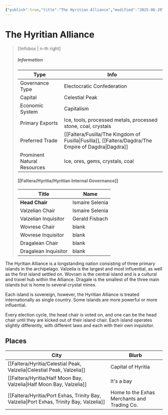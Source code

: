 ```yaml
---
{"publish":true,"title":"The Hyritian Alliance","modified":"2025-06-29T13:46:48.911-07:00","cssclasses":""}
---
```




# The Hyritian Alliance

> [!infobox | n-th right]
>
> ##### Information
>
> | Type                        | Info                                                                  |
> | --------------------------- | --------------------------------------------------------------------- |
> | Governance Type             | Electocratic Confederation                                            |
> | Capital                     | Celestial Peak                                                        |
> | Economic System             | Capitalism                                                            |
> | Primary Exports             | Ice, tools, processed metals, processed stone, coal, crystals         |
> | Preferred Trade             | [[Faltera/Fusilla/The Kingdom of Fusilla\|Fusilla]], [[Faltera/Dagdra/The Empire of Dagdra\|Dagdra]] |
> | Prominent Natural Resources | Ice, ores, gems, crystals, coal                                       |
>
> #### [[Faltera/Hyritia/Hyritian Internal Governance]]
>
> | Title                | Name            |
> | -------------------- | --------------- |
> | **Head Chair**       | Ismaire Selenia |
> | Valzelian Chair      | Ismaire Selenia |
> | Valzelian Inquisitor | Gerald Fisbach  |
> | Wovrese Chair        | blank           |
> | Wovrese Inquisitor   | blank           |
> | Dragalean Chair      | blank           |
> | Dragalean Inquisitor | blank           |

The Hyritian Alliance is a longstanding nation consisting of three primary islands in the archipelago. Valzelia is the largest and most influential, as well as the first island settled on. Wovram is the central island and is a cultural and travel hub within the Alliance. Dragale is the smallest of the three main islands but is home to several crystal mines.

Each island is sovereign, however, the Hyritian Alliance is treated internationally as single country. Some islands are more powerful or more influential.

Every election cycle, the head chair is voted on, and one can be the head chair until they are kicked out of their island chair. Each island operates slightly differently, with different laws and each with their own inquisitor.

## Places
|City|Blurb|
|---|---|
|[[Faltera/Hyritia/Celestial Peak, Valzelia\|Celestial Peak, Valzelia]]|Capital of Hyritia|
|[[Faltera/Hyritia/Half Moon Bay, Valzelia\|Half Moon Bay, Valzelia]]|It's a bay|
|[[Faltera/Hyritia/Port Exhas, Trinity Bay, Valzelia\|Port Exhas, Trinity Bay, Valzelia]]|Home to the Exhas Merchants and Trading Co.|
